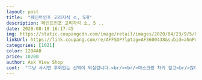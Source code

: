 ```yaml
---
layout: post 
title:  "페인트인포 고리자석 소, 5개" 
description: 페인트인포 고리자석 소, 5 ..
date: 2020-08-18 16:17:45 
img: https://static.coupangcdn.com/image/retail/images/2020/04/23/9/5/8ce4d27f-9f26-4729-a1f3-8ee81c018ac1.jpg 
linkUrl: https://link.coupang.com/re/AFFSDP?lptag=AF3600438&subid=ahnPublicAsk&pageKey=1518601948&itemId=2605958338&vendorItemId=70597124197&traceid=V0-113-e1ecf763eff204ea 
categories: [1021] 
color: 1294AB 
price: 10200 
author: Ask View Shop 
cont:  "그냥 사시면 후회없는 선택이 되실겁니다.<br/><br/>마스크랑 차키 걸고<br/>많이파세용♡<br/>생각보다 깔끔하고 좋아요!!<br/>엄청 작을 줄 알았는데<br/>옷방에 냉장고가 있어서 냉장고에 붙여두고 마스트나 모자 걸어두기 좋아요<br/>이어폰줄도 걸고!!<br/>자석이 아주 강하게 잘 붙어 아주 끝내줍니다.<br/><br/>활용도 높습니다♡<br/>" 
---
```

